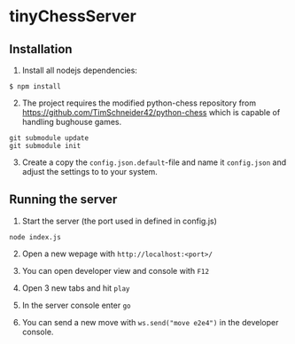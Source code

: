 # tinyChessServer

## Installation

1. Install all nodejs dependencies:
 ```
 $ npm install
 ```

2. The project requires the modified python-chess repository from https://github.com/TimSchneider42/python-chess which is capable of handling bughouse games.
 ```
 git submodule update
 git submodule init
 ```

3. Create a copy the `config.json.default`-file and name it `config.json` and adjust the settings to to your system.

## Running the server

1. Start the server (the port used in defined in config.js)
 ```
 node index.js
 ```

2. Open a new wepage with `http://localhost:<port>/`

3. You can open developer view and console with `F12`

4. Open 3 new tabs and hit `play`

5. In the server console enter `go`

6. You can send a new move with `ws.send("move e2e4")` in the developer console.
